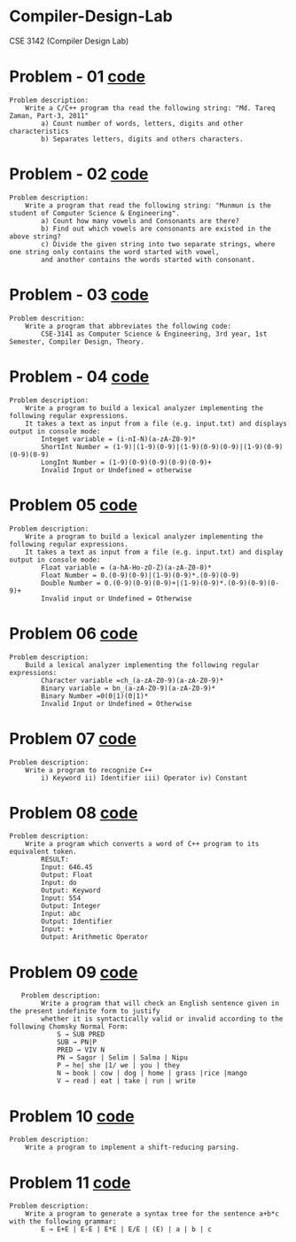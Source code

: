 # Compiler-Design-Lab
CSE 3142 (Compiler Design Lab)

# Problem - 01 [code](https://github.com/Zannatul-Naim/Compiler-Design-Lab/blob/main/problem_01.cpp)
    Problem description:
	    Write a C/C++ program tha read the following string: "Md. Tareq Zaman, Part-3, 2011"
		    a) Count number of words, letters, digits and other characteristics
		    b) Separates letters, digits and others characters.

# Problem - 02 [code](https://github.com/Zannatul-Naim/Compiler-Design-Lab/blob/main/problem_02.cpp)
    Problem description:
	    Write a program that read the following string: "Munmun is the student of Computer Science & Engineering".
		    a) Count how many vowels and Consonants are there?
		    b) Find out which vowels are consonants are existed in the above string?
		    c) Divide the given string into two separate strings, where one string only contains the word started with vowel,
		    and another contains the words started with consonant.
# Problem - 03 [code](https://github.com/Zannatul-Naim/Compiler-Design-Lab/blob/main/problem_03.cpp)
    Problem descrition: 
	    Write a program that abbreviates the following code:
		    CSE-3141 as Computer Science & Engineering, 3rd year, 1st Semester, Compiler Design, Theory.
# Problem - 04 [code](https://github.com/Zannatul-Naim/Compiler-Design-Lab/blob/main/problem_04.cpp)
    Problem description:
	    Write a program to build a lexical analyzer implementing the following regular expressions.
	    It takes a text as input from a file (e.g. input.txt) and displays output in console mode:
	        Integet variable = (i-nI-N)(a-zA-Z0-9)*
	        ShortInt Number = (1-9)|(1-9)(0-9)|(1-9)(0-9)(0-9)|(1-9)(0-9)(0-9)(0-9)
	        LongInt Number = (1-9)(0-9)(0-9)(0-9)(0-9)+
	        Invalid Input or Undefined = otherwise
# Problem 05 [code](https://github.com/Zannatul-Naim/Compiler-Design-Lab/blob/main/problem_05.cpp)
    Problem description: 
	    Write a program to build a lexical analyzer implementing the following regular expressions.
	    It takes a text as input from a file (e.g. input.txt) and display output in console mode:
	        Float variable = (a-hA-Ho-zO-Z)(a-zA-Z0-0)*
	        Float Number = 0.(0-9)(0-9)|(1-9)(0-9)*.(0-9)(0-9)
	        Double Number = 0.(0-9)(0-9)(0-9)+|(1-9)(0-9)*.(0-9)(0-9)(0-9)+
	        Invalid input or Undefined = Otherwise
# Problem 06 [code](https://github.com/Zannatul-Naim/Compiler-Design-Lab/blob/main/problem_06.cpp)
    Problem description:
	    Build a lexical analyzer implementing the following regular expressions:
			Character variable =ch_(a-zA-Z0-9)(a-zA-Z0-9)*
			Binary variable = bn_(a-zA-Z0-9)(a-zA-Z0-9)*
			Binary Number =0(0|1)(0|1)*
			Invalid Input or Undefined = Otherwise
# Problem 07 [code](https://github.com/Zannatul-Naim/Compiler-Design-Lab/blob/main/problem_07.cpp)
    Problem description:
	    Write a program to recognize C++
			i) Keyword ii) Identifier iii) Operator iv) Constant
# Problem 08 [code](https://github.com/Zannatul-Naim/Compiler-Design-Lab/blob/main/problem_08.cpp)
    Problem description:
		Write a program which converts a word of C++ program to its equivalent token.
			RESULT:
			Input: 646.45
			Output: Float
			Input: do
			Output: Keyword
			Input: 554
			Output: Integer
			Input: abc
			Output: Identifier
			Input: +
			Output: Arithmetic Operator
# Problem 09 [code](#)
 	   Problem description:
			Write a program that will check an English sentence given in the present indefinite form to justify
   			whether it is syntactically valid or invalid according to the following Chomsky Normal Form:
				S → SUB PRED
				SUB → PN|P
				PRED → VIV N
				PN → Sagor | Selim | Salma | Nipu
				P → he| she |1/ we | you | they
				N → book | cow | dog | home | grass |rice |mango
				V → read | eat | take | run | write
# Problem 10 [code]()
	Problem description:
 		Write a program to implement a shift-reducing parsing.

# Problem 11 [code](#)
	Problem description:
 		Write a program to generate a syntax tree for the sentence a+b*c with the following grammar:
			E → E+E | E-E | E*E | E/E | (E) | a | b | c
